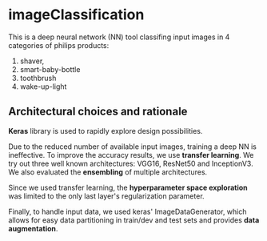 # imageClassification
This is a deep neural network (NN) tool classifing input images in 4 categories of philips products:
1. shaver, 
2. smart-baby-bottle
3. toothbrush
4. wake-up-light


## Architectural choices and rationale 

**Keras** library is used to rapidly explore design possibilities.

Due to the reduced number of available input images, training a deep NN is ineffective. To improve the accuracy results, we use **transfer learning**. We try out three well known architectures: VGG16, ResNet50 and InceptionV3.
We also evaluated the **ensembling** of multiple architectures.

Since we used transfer learning, the **hyperparameter space exploration** was limited to the only last layer's regularization parameter.

Finally, to handle input data, we used keras' ImageDataGenerator, which allows for easy data partitioning in train/dev and test sets and provides **data augmentation**.

